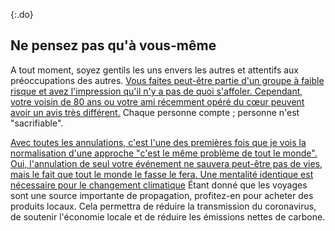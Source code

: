 {:.do}
## Ne pensez pas qu'à vous-même

A tout moment, soyez gentils les uns envers les autres et attentifs aux préoccupations des autres. [Vous faites peut-être partie d'un groupe à faible risque et avez l'impression qu'il n'y a pas de quoi s'affoler. Cependant, votre voisin de 80 ans ou votre ami récemment opéré du cœur peuvent avoir un avis très différent.](https://twitter.com/kakape/status/1235318985429782532) Chaque personne compte ; personne n'est "sacrifiable".

[Avec toutes les annulations, c'est l'une des premières fois que je vois la normalisation d'une approche "c'est le même problème de tout le monde". Oui, l'annulation de seul votre événement ne sauvera peut-être pas de vies, mais le fait que tout le monde le fasse le fera. Une mentalité identique est nécessaire pour le changement climatique](https://twitter.com/JasonWilliamsNY/status/1236332192172838912) Étant donné que les voyages sont une source importante de propagation, profitez-en pour acheter des produits locaux. Cela permettra de réduire la transmission du coronavirus, de soutenir l'économie locale et de réduire les émissions nettes de carbone.
